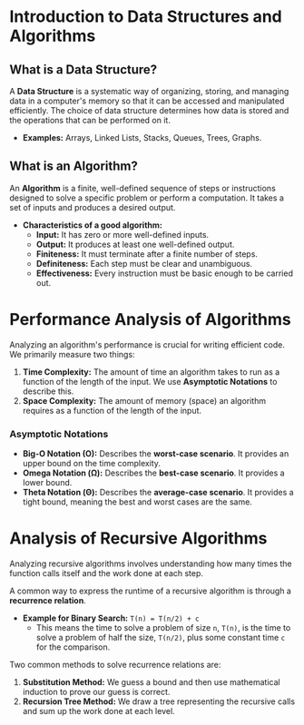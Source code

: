 # Introduction to Data Structures and Algorithms

## What is a Data Structure?

A **Data Structure** is a systematic way of organizing, storing, and managing data in a computer's memory so that it can be accessed and manipulated efficiently. The choice of data structure determines how data is stored and the operations that can be performed on it.

* **Examples:** Arrays, Linked Lists, Stacks, Queues, Trees, Graphs.
 
## What is an Algorithm?

An **Algorithm** is a finite, well-defined sequence of steps or instructions designed to solve a specific problem or perform a computation. It takes a set of inputs and produces a desired output.

* **Characteristics of a good algorithm:**
    * **Input:** It has zero or more well-defined inputs.
    * **Output:** It produces at least one well-defined output.
    * **Finiteness:** It must terminate after a finite number of steps.
    * **Definiteness:** Each step must be clear and unambiguous.
    * **Effectiveness:** Every instruction must be basic enough to be carried out.
 

# Performance Analysis of Algorithms

Analyzing an algorithm's performance is crucial for writing efficient code. We primarily measure two things:

1.  **Time Complexity:** The amount of time an algorithm takes to run as a function of the length of the input. We use **Asymptotic Notations** to describe this.
2.  **Space Complexity:** The amount of memory (space) an algorithm requires as a function of the length of the input.

### Asymptotic Notations

* **Big-O Notation (O):** Describes the **worst-case scenario**. It provides an upper bound on the time complexity.
* **Omega Notation (Ω):** Describes the **best-case scenario**. It provides a lower bound.
* **Theta Notation (Θ):** Describes the **average-case scenario**. It provides a tight bound, meaning the best and worst cases are the same.

# Analysis of Recursive Algorithms

Analyzing recursive algorithms involves understanding how many times the function calls itself and the work done at each step.

A common way to express the runtime of a recursive algorithm is through a **recurrence relation**.

* **Example for Binary Search:** `T(n) = T(n/2) + c`
    * This means the time to solve a problem of size `n`, `T(n)`, is the time to solve a problem of half the size, `T(n/2)`, plus some constant time `c` for the comparison.

Two common methods to solve recurrence relations are:

1.  **Substitution Method:** We guess a bound and then use mathematical induction to prove our guess is correct.
2.  **Recursion Tree Method:** We draw a tree representing the recursive calls and sum up the work done at each level.
